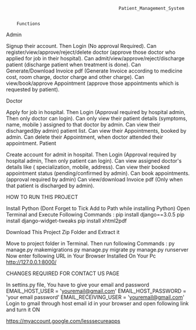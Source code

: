                                                Patient_Management_System
                                               
                                       
        Functions
        
Admin

Signup their account. Then Login (No approval Required).
Can register/view/approve/reject/delete doctor (approve those doctor who applied for job in their hospital).
Can admit/view/approve/reject/discharge patient (discharge patient when treatment is done).
Can Generate/Download Invoice pdf (Generate Invoice according to medicine cost, room charge, doctor charge and other charge).
Can view/book/approve Appointment (approve those appointments which is requested by patient).

Doctor

Apply for job in hospital. Then Login (Approval required by hospital admin, Then only doctor can login).
Can only view their patient details (symptoms, name, mobile ) assigned to that doctor by admin.
Can view their discharged(by admin) patient list.
Can view their Appointments, booked by admin.
Can delete their Appointment, when doctor attended their appointment.
Patient

Create account for admit in hospital. Then Login (Approval required by hospital admin, Then only patient can login).
Can view assigned doctor's details like ( specialization, mobile, address).
Can view their booked appointment status (pending/confirmed by admin).
Can book appointments.(approval required by admin)
Can view/download Invoice pdf (Only when that patient is discharged by admin).

HOW TO RUN THIS PROJECT

Install Python (Dont Forget to Tick Add to Path while installing Python)
Open Terminal and Execute Following Commands :
pip install django==3.0.5
pip install django-widget-tweaks
pip install xhtml2pdf

Download This Project Zip Folder and Extract it

Move to project folder in Terminal. Then run following Commands :
py manage.py makemigrations
py manage.py migrate
py manage.py runserver
Now enter following URL in Your Browser Installed On Your Pc
http://127.0.0.1:8000/

CHANGES REQUIRED FOR CONTACT US PAGE

In settins.py file, You have to give your email and password
EMAIL_HOST_USER = 'youremail@gmail.com'
EMAIL_HOST_PASSWORD = 'your email password'
EMAIL_RECEIVING_USER = 'youremail@gmail.com'
Login to gmail through host email id in your browser and open following link and turn it ON

https://myaccount.google.com/lesssecureapps




